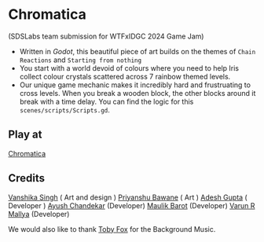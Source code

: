 # Chromatica 
(SDSLabs team submission for WTFxIDGC 2024 Game Jam)
- Written in *Godot*, this beautiful piece of art builds on the themes of `Chain Reactions` and `Starting from nothing`
- You start with a world devoid of colours where you need to help Iris collect colour crystals scattered across 7 rainbow themed levels.
- Our unique game mechanic makes it incredibly hard and frustruating to cross levels. When you break a wooden block, the other blocks around it break with a time delay. You can find the logic for this `scenes/scripts/Scripts.gd`.

## Play at
[Chromatica](https://varunrmallya.itch.io/chromaticaweb)

## Credits
[Vanshika Singh](https://www.linkedin.com/in/vanshika-singh-85173428a/) ( Art and design ) 
[Priyanshu Bawane](https://www.linkedin.com/in/priyanshu-bawane-bb265b281/) ( Art )
[Adesh Gupta](https://www.linkedin.com/in/adesh-g/) ( Developer )
[Ayush Chandekar](https://www.linkedin.com/in/ayush-chandekar-721316201/) (Developer)
[Maulik Barot](https://www.linkedin.com/in/maulik-barot-3855622a6/) (Developer)
[Varun R Mallya](https://www.linkedin.com/in/varun-r-mallya-973b81141/) (Developer)

We would also like to thank [Toby Fox](https://en.wikipedia.org/wiki/Toby_Fox) for the Background Music.

